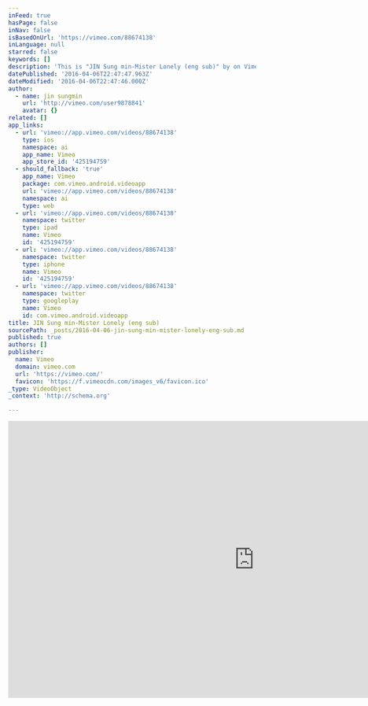 ```yaml
---
inFeed: true
hasPage: false
inNav: false
isBasedOnUrl: 'https://vimeo.com/88674138'
inLanguage: null
starred: false
keywords: []
description: 'This is "JIN Sung min-Mister Lonely (eng sub)" by on Vimeo, the home for high quality videos and the people who love them.'
datePublished: '2016-04-06T22:47:47.963Z'
dateModified: '2016-04-06T22:47:46.000Z'
author:
  - name: jin sungmin
    url: 'http://vimeo.com/user9878841'
    avatar: {}
related: []
app_links:
  - url: 'vimeo://app.vimeo.com/videos/88674138'
    type: ios
    namespace: ai
    app_name: Vimeo
    app_store_id: '425194759'
  - should_fallback: 'true'
    app_name: Vimeo
    package: com.vimeo.android.videoapp
    url: 'vimeo://app.vimeo.com/videos/88674138'
    namespace: ai
    type: web
  - url: 'vimeo://app.vimeo.com/videos/88674138'
    namespace: twitter
    type: ipad
    name: Vimeo
    id: '425194759'
  - url: 'vimeo://app.vimeo.com/videos/88674138'
    namespace: twitter
    type: iphone
    name: Vimeo
    id: '425194759'
  - url: 'vimeo://app.vimeo.com/videos/88674138'
    namespace: twitter
    type: googleplay
    name: Vimeo
    id: com.vimeo.android.videoapp
title: JIN Sung min-Mister Lonely (eng sub)
sourcePath: _posts/2016-04-06-jin-sung-min-mister-lonely-eng-sub.md
published: true
authors: []
publisher:
  name: Vimeo
  domain: vimeo.com
  url: 'https://vimeo.com/'
  favicon: 'https://f.vimeocdn.com/images_v6/favicon.ico'
_type: VideoObject
_context: 'http://schema.org'

---
```

<iframe src="https://cdn.embedly.com/widgets/media.html?src=https%3A%2F%2Fplayer.vimeo.com%2Fvideo%2F88674138&amp;url=https%3A%2F%2Fvimeo.com%2F88674138&amp;image=http%3A%2F%2Fi.vimeocdn.com%2Fvideo%2F467209236_1280.jpg&amp;key=b7d04c9b404c499eba89ee7072e1c4f7&amp;type=text%2Fhtml&amp;schema=vimeo" width="1000" height="563" scrolling="no" frameborder="0" allowfullscreen="allowfullscreen" style=""></iframe>